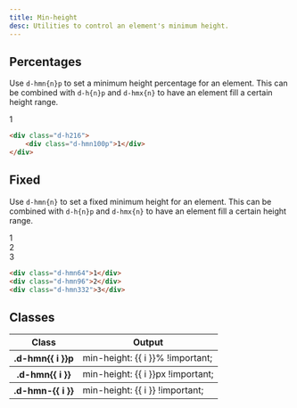 ```yaml
---
title: Min-height
desc: Utilities to control an element's minimum height.
---
```


## Percentages
Use `d-hmn{n}p` to set a minimum height percentage for an element. This can be combined with `d-h{n}p` and `d-hmx{n}` to have an element fill a certain height range.

<code-well-header class="d-d-flex d-jc-center d-p24 d-bgc-purple-100 d-bgo50 d-w100p d-h216 d-flow16" custom>
  <div class="d-fl-center d-py16 d-px8 d-w100p d-hmn100p d-bgc-purple-300 d-bar4 d-fs24 d-fw-bold d-ta-center">1</div>
</code-well-header>

```html
<div class="d-h216">
    <div class="d-hmn100p">1</div>
</div>
```

## Fixed
Use `d-hmn{n}` to set a fixed minimum height for an element. This can be combined with `d-h{n}p` and `d-hmx{n}` to have an element fill a certain height range.

<code-well-header class="d-d-flex d-jc-center d-p24 d-bgc-pink-100 d-bgo50 d-w100p d-hmn264 d-flow16 d-of-y-scroll" custom>
  <div class="d-fl-center d-py16 d-px8 d-w64 d-h48 d-hmn64 d-bgc-pink-300 d-bar4 d-fs24 d-fw-bold d-ta-center">1</div>
  <div class="d-fl-center d-py16 d-px8 d-w64 d-h48 d-hmn96 d-bgc-pink-300 d-bar4 d-fs24 d-fw-bold d-ta-center">2</div>
  <div class="d-fl-center d-py16 d-px8 d-w64 d-hmn332 d-bgc-pink-300 d-bar4 d-fs24 d-fw-bold d-ta-center">3</div>
</code-well-header>

```html
<div class="d-hmn64">1</div>
<div class="d-hmn96">2</div>
<div class="d-hmn332">3</div>
```

<script setup>
  import { percentage, fixed, other } from '@data/width-height.json';
</script>

## Classes
<div class="d-h464 d-of-y-scroll d-bb d-bc-black-200">
  <table class="d-table dialtone-doc-table">
    <thead>
      <tr>
        <th scope="col" class="d-w30p">Class</th>
        <th scope="col">Output</th>
      </tr>
    </thead>
    <tbody>
      <tr v-for="i in percentage">
        <th scope="row" class="d-ff-mono d-fc-purple d-fw-normal d-fs12">.d-hmn{{ i }}p</th>
        <td class="d-ff-mono d-fc-orange-500 d-fs12">min-height: {{ i }}% !important;</td>
      </tr>
    </tbody>
    <tbody>
      <tr v-for="i in fixed">
        <th scope="row" class="d-ff-mono d-fc-purple d-fw-normal d-fs12">.d-hmn{{ i }}</th>
        <td class="d-ff-mono d-fc-orange-500 d-fs12">min-height: {{ i }}px !important;</td>
      </tr>
    </tbody>
    <tbody>
      <tr v-for="i in other">
        <th scope="row" class="d-ff-mono d-fc-purple d-fw-normal d-fs12">.d-hmn-{{ i }}</th>
        <td class="d-ff-mono d-fc-orange-500 d-fs12">min-height: {{ i }} !important;</td>
      </tr>
    </tbody>
  </table>
</div>
